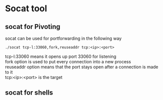 # Socat tool

## socat for Pivoting
socat can be used for portforwarding in the following way
```
./socat tcp-l:33060,fork,reuseaddr tcp:<ip>:<port>
```
tcp-l:33060 means it opens up port 33060 for listening\
fork option is used to put every connection into a new process\
reuseaddr option means that the port stays open after a connection is made to it\
tcp:\<ip>:\<port> is the target 

## socat for shells
